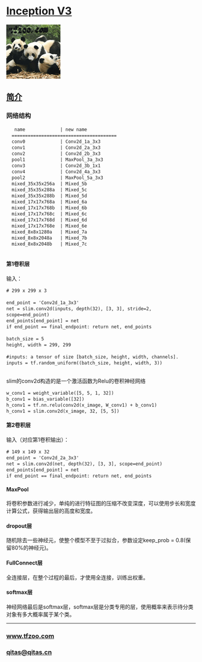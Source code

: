 ﻿# [Inception V3](https://github.com/tfzoo/InceptionV3) 

[![sites](tfzoo/tfzoo.png)](http://www.tfzoo.com)

## [简介](https://github.com/tfzoo/InceptionV3/wiki) 

### 网络结构
```
   name        		| new name
  =======================================
  conv0             | Conv2d_1a_3x3
  conv1             | Conv2d_2a_3x3
  conv2             | Conv2d_2b_3x3
  pool1             | MaxPool_3a_3x3
  conv3             | Conv2d_3b_1x1
  conv4             | Conv2d_4a_3x3
  pool2             | MaxPool_5a_3x3
  mixed_35x35x256a  | Mixed_5b
  mixed_35x35x288a  | Mixed_5c
  mixed_35x35x288b  | Mixed_5d
  mixed_17x17x768a  | Mixed_6a
  mixed_17x17x768b  | Mixed_6b
  mixed_17x17x768c  | Mixed_6c
  mixed_17x17x768d  | Mixed_6d
  mixed_17x17x768e  | Mixed_6e
  mixed_8x8x1280a   | Mixed_7a
  mixed_8x8x2048a   | Mixed_7b
  mixed_8x8x2048b   | Mixed_7c
  
```

#### 第1卷积层

输入：

```
# 299 x 299 x 3

end_point = 'Conv2d_1a_3x3'
net = slim.conv2d(inputs, depth(32), [3, 3], stride=2, scope=end_point)
end_points[end_point] = net
if end_point == final_endpoint: return net, end_points

batch_size = 5
height, width = 299, 299

#inputs: a tensor of size [batch_size, height, width, channels].
inputs = tf.random_uniform((batch_size, height, width, 3))


```

slim的conv2d构造的是一个激活函数为Relu的卷积神经网络

```
w_conv1 = weight_variable([5, 5, 1, 32])
b_conv1 = bias_variable([32])
h_conv1 = tf.nn.relu(conv2d(x_image, W_conv1) + b_conv1)
h_conv1 = slim.conv2d(x_image, 32, [5, 5])

```

#### 第2卷积层

输入（对应第1卷积输出）：

```
# 149 x 149 x 32
end_point = 'Conv2d_2a_3x3'
net = slim.conv2d(net, depth(32), [3, 3], scope=end_point)
end_points[end_point] = net
if end_point == final_endpoint: return net, end_points

```

#### MaxPool

将卷积参数进行减少，单纯的进行特征图的压缩不改变深度，可以使用步长和宽度计算公式，获得输出层的高度和宽度。


#### dropout层

随机除去一些神经元，使整个模型不至于过拟合，参数设定keep_prob = 0.8(保留80%的神经元)。

#### FullConnect层

全连接层，在整个过程的最后，才使用全连接，训练出权重。

#### softmax层

神经网络最后是softmax层，softmax层是分类专用的层，使用概率来表示待分类对象有多大概率属于某个类。


---

###  www.tfzoo.com 
###  qitas@qitas.cn
